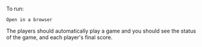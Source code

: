 To run:

    Open in a browser

The players should automatically play a game and you should see the status of the game, and each player's final score.